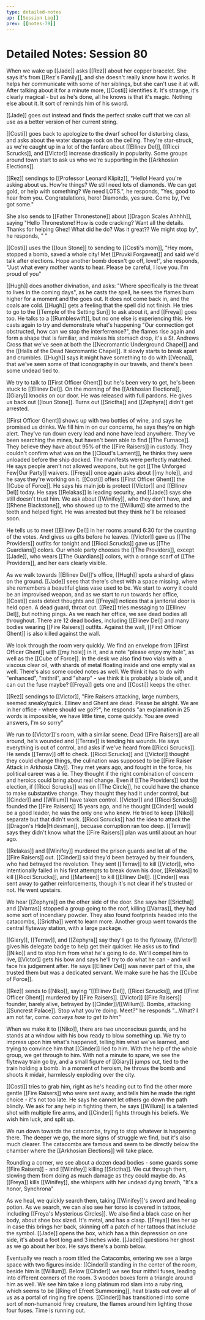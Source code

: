 ```yaml
---
type: detailed-notes
up: [[Session Log]]
prev: [[notes-79]]
---
```


# Detailed Notes: Session 80

When we wake up [[Jade]] asks [[Rez]] about her copper bracelet. She says it's from [[Rez's Family]], and she doesn't really know how it works. It helps her communicate with some of her siblings, but she can't use it at will. After talking about it for a minute more, [[Costi]] identifies it. It's strange, it's clearly magical - but as he's done, all he knows is that it's magic. Nothing else about it. It sort of reminds him of his sword. 

[[Jade]] goes out instead and finds the perfect snake cuff that we can all use as a better version of her current string. 

[[Costi]] goes back to apologize to the dwarf school for disturbing class, and asks about the water damage rock on the ceiling. They're star-struck, as we're caught up in a lot of the fanfare about [[Ellinev Del]], [[Ricci Scrucks]], and [[Victor]] increase drastically in popularity. Some groups around town start to ask us who we're supporting in the [[Arkhosian Elections]]. 

[[Rez]] sendings to [[Professor Leonard Klipitz]], "Hello! Heard you're asking about us. How're things? We still need lots of diamonds. We can get gold, or help with something? We need LOTS.", he responds, "Yes, good to hear from you. Congratulations, hero! Diamonds, yes sure. Come by, I've got some."

She also sends to [[Father Thronestone]] about [[Dragon Scales Ahhhh]], saying "Hello Thronestone! How is code cracking? Want all the details. Thanks for helping Ghez! What did he do? Was it great?? We might stop by", he responds, " "

[[Costi]] uses the [[Ioun Stone]] to sending to [[Costi's mom]], "Hey mom, stopped a bomb, saved a whole city! Met [[Pruvki Forgaveat]] and said we'd talk after elections. Hope another bomb doesn't go off, love!", she responds, "Just what every mother wants to hear. Please be careful, I love you. I'm proud of you"

[[Hugh]] does another divination, and asks: "Where specifically is the threat to lives in the coming days", as he casts the spell, he sees the flames burn higher for a moment and the goes out. It does not come back in, and the coals are cold. [[Hugh]] gets a feeling that the spell did not finish. He tries to go to the [[Temple of the Setting Sun]] to ask about it, and [[Freya]] goes too. He talks to a [[Rumbleswift]], but no one else is experiencing this. He casts again to try and demonstrate what's happening "Our connection got obstructed, how can we stop the interferrence?", the flames rise again and form a shape that is familiar, and makes his stomach drop, it's a St. Andrews Cross that we've seen at both the [[Necromantic Underground Chapel]] and the [[Halls of the Dead Necromantic Chapel]]. It slowly starts to break apart and crumbles. [[Hugh]] says it might have something to do with [[Vecna]], that we've seen some of that iconography in our travels, and there's been some undead tied to. 

We try to talk to [[First Officer Ghent]] but he's been very to get, he's been stuck to [[Ellinev Del]]. On the morning of the [[Arkhosian Elections]], [[Giary]] knocks on our door. He was released with full pardons. He gives us back out [[Ioun Stone]]. Turns out [[Srictha]] and [[Zephyra]] didn't get arrested. 

[[First Officer Ghent]] shows up with two bottles of wine, and says he promised us drinks. We fill him in on our concerns, he says they're on high alert. They've run down every lead and none have lead anywhere. They've been searching the mines, but haven't been able to find [[The Furnace]]. They believe they have about 95% of the [[Fire Raisers]] in custody. They couldn't confirm what was on the [[Cloud's Lament]], he thinks they were unloaded before the ship docked. The manifests were perfectly matched. He says people aren't not allowed weapons, but he got [[The Unforged Few|Our Party]] waivers. [[Freya]] once again asks about [[my hole]], and he says they're working on it. [[Costi]] offers [[First Officer Ghent]] the [[Cube of Force]]. He says his main job is protect [[Victor]] and [[Ellinev Del]] today. He says [[Relakas]] is leading security, and [[Jade]] says she still doesn't trust him. We ask about [[Winifey]], who they don't have, and [[Rhene Blackstone]], who showed up to the [[Willum]] site armed to the teeth and helped fight. He was arrested but they think he'll be released soon. 

He tells us to meet [[Ellinev Del]] in her rooms around 6:30 for the counting of the votes. And gives us gifts before he leaves. [[Victor]] gave us [[The Providers]] outfits for tonight and [[Ricci Scrucks]] gave us [[The Guardians]] colors. Our whole party chooses the [[The Providers]], except [[Jade]], who wears [[The Guardians]] colors, with a orange scarf of [[The Providers]], and her ears clearly visible.

As we walk towards [[Ellinev Del]]'s office, [[Hugh]] spots a shard of glass on the ground. [[Jade]] sees that there's chest with a space missing, where she remembers a beautiful glass vase used to be. We start to worry it could be an improvised weapon, and as we start to run towards her office, [[Costi]] casts detect thoughts and [[Freya]] notices that a janitorial door is held open. A dead guard, throat cut. [[Rez]] tries messaging to [[Ellinev Del]], but nothing pings. As we reach her office, we see dead bodies all throughout. There are 12 dead bodies, including [[Ellinev Del]] and many bodies wearing [[Fire Raisers]] outfits. Against the wall, [[First Officer Ghent]] is also killed against the wall. 

We look through the room very quickly. We find an envelope from [[First Officer Ghent]] with [[my hole]] in it, and a note "please enjoy my hole", as well as the [[Cube of Force]]. In the desk we also find two vials with a viscous clear oil, with shards of metal floating inside and one empty vial as well. There's also some coded notes as well. We think it has to do with "enhanced", "mithril", and "sharp" - we think it is probably a blade oil, and it can cut the fuse maybe? [[Freya]] gets one and [[Costi]] keeps the other.

[[Rez]] sendings to [[Victor]], "Fire Raisers attacking, large numbers, seemed sneaky/quick. Ellinev and Ghent are dead. Please be alright. We are in her office - where should we go??", he responds "an explanation in 25 words is impossible, we have little time, come quickly. You are owed answers, I'm so sorry"

We run to [[Victor]]'s room, with a similar scene. Dead [[Fire Raisers]] are all around, he's wounded and [[Terrav]] is tending his wounds. He says everything is out of control, and asks if we've heard from [[Ricci Scrucks]]. He sends [[Terrav]] off to check. [[Ricci Scrucks]] and [[Victor]] thought they could change things, the culination was supposed to be [[Fire Raiser Attack in Arkhosia City]]. They met years ago, and fought in the force, his political career was a lie. They thought if the right combination of concern and heroics could bring about real change. Even if [[The Providers]] lost the election, if [[Ricci Scrucks]] was on [[The Circle]], he could have the chance to make substantive change. They thought they had it under control, but [[Cinder]] and [[Willum]] have taken control. [[Victor]] and [[Ricci Scrucks]] founded the [[Fire Raisers]] 15 years ago, and he thought [[Cinder]] would be a good leader, he was the only one who knew. He tried to keep [[Niko]] separate but that didn't work. [[Ricci Scrucks]] had the idea to attack the [[Dragon's Hide|Hidesman]], becuase corruption ran too deep. [[Terrav]] says they didn't know what the [[Fire Raisers]] plan was until about an hour ago. 

[[Relakas]] and [[Winifey]] murdered the prison guards and let all of the [[Fire Raisers]] out. [[Cinder]] said they'd been betrayed by their founders, who had betrayed the revolution. They sent [[Terrav]] to kill [[Victor]], who intentionally failed in his first attempts to break down his door, [[Relakas]] to kill [[Ricci Scrucks]], and [[Marteen]] to kill [[Ellinev Del]]. [[Cinder]] was sent away to gather reinforcements, though it's not clear if he's trusted or not. He went upstairs. 

We hear [[Zephyra]] on the other side of the door. She says her [[Srictha]] and [[Varras]] stopped a group going to the roof, killing [[Varras]], they had some sort of incendiary powder. They also found footprints headed into the catacombs, [[Srictha]] went to learn more. Another group went towards the central flyteway station, with a large package. 

[[Giary]], [[Terrav]], and [[Zephyra]] say they'll go to the flyteway, [[Victor]] gives his delegate badge to help get their quicker. He asks us to find [[Niko]] and to stop him from what he's going to do. We'll compel him to live, [[Victor]] gets his bow and says he'll try to do what he can - and will face his judgement after. He says [[Ellinev Del]] was never part of this, she trusted them but was a dedicated servant. We make sure he has the [[Cube of Force]].

[[Rez]] sends to [[Niko]], saying "[[Ellinev Del]], [[Ricci Scrucks]], and [[First Officer Ghent]] murdered by [[Fire Raisers]]. [[Victor]] [[Fire Raisers]] founder, barely alive, betrayed by [[Cinder]]/[[Willum]]. Bombs, attacking [[Suncrest Palace]]. Stop what you're doing. Meet?" he responds "...What? I am not far, come. *conveys how to get to him*"

When we make it to [[Niko]], there are two unconscious guards, and he stands at a window with his bow ready to blow something up. We try to impress upon him what's happened, telling him what we've learned, and trying to convince him that [[Cinder]] lied to him. With the help of the whole group, we get through to him. With not a minute to spare, we see the flyteway train go by, and a small figure of [[Giary]] jumps out, tied to the train holding a bomb. In a moment of heroism, he throws the bomb and shoots it midair, harmlessly exploding over the city. 

[[Costi]] tries to grab him, right as he's heading out to find the other more gentle [[Fire Raisers]] who were sent away, and tells him he made the right choice - it's not too late. He says he cannot let others go down the path blindly. We ask for any help in fighting them, he says [[Willum]] is a talented shot with multiple fire arms, and [[Cinder]] fights through his beliefs. We wish him luck, and split up.

We run down towards the catacombs, trying to stop whatever is happening there. The deeper we go, the more signs of struggle we find, but it's also much clearer. The catacombs are famous and seem to be directly below the chamber where the [[Arkhosian Elections]] will take place. 

Rounding a corner, we see about a dozen dead bodies - some guards some [[Fire Raisers]] - and [[Winifey]] killing [[Srictha]]. We cut through them, slowing them from doing as much damage as they could maybe do. As [[Freya]] kills [[Winifey]], she whispers with her undead dying breath, "It's a honor, Synchrona" 

As we heal, we quickly search them, taking [[Winifey]]'s sword and healing potion. As we search, we can also see her torso is covered in tattoos, including [[Freya's Mysterious Circles]]. We also find a black case on her body, about shoe box sized. It's metal, and has a clasp. [[Freya]] ties her up in case this brings her back, skinning off a patch of her tattoos that include the symbol. [[Jade]] opens the box, which has a thin depression on one side, it's about a foot long and 3 inches wide. [[Jade]] questions her ghost as we go about her box. He says there's a bomb below. 

Eventually we reach a room titled the Catacombs, entering we see a large space with two figures inside: [[Cinder]] standing in the center of the room, beside him is [[Willum]]. Below [[Cinder]] we see four mithril fuses, leading into different corners of the room. 3 wooden boxes form a triangle around him as well. We see him take a long platinum rod slam into a ruby ring, which seems to be [[Ring of Efreet Summoning]], heat blasts out over all of us as a portal of ringing fire opens. [[Cinder]] has transitioned into some sort of non-humanoid firey creature, the flames around him lighting those four fuses. Time is running out. 